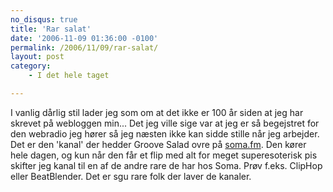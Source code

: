 ```yaml
---
no_disqus: true
title: 'Rar salat'
date: '2006-11-09 01:36:00 -0100'
permalink: /2006/11/09/rar-salat/
layout: post
category:
    - I det hele taget

---
```

I vanlig dårlig stil lader jeg som om at det ikke er 100 år siden at jeg har skrevet på webloggen min... Det jeg ville sige var at jeg er så begejstret for den webradio jeg hører så jeg næsten ikke kan sidde stille når jeg arbejder. Det er den 'kanal' der hedder Groove Salad ovre på [soma.fm](http://soma.fm). Den kører hele dagen, og kun når den får et flip med alt for meget superesoterisk pis skifter jeg kanal til en af de andre rare de har hos Soma. Prøv f.eks. ClipHop eller BeatBlender. Det er sgu rare folk der laver de kanaler.
